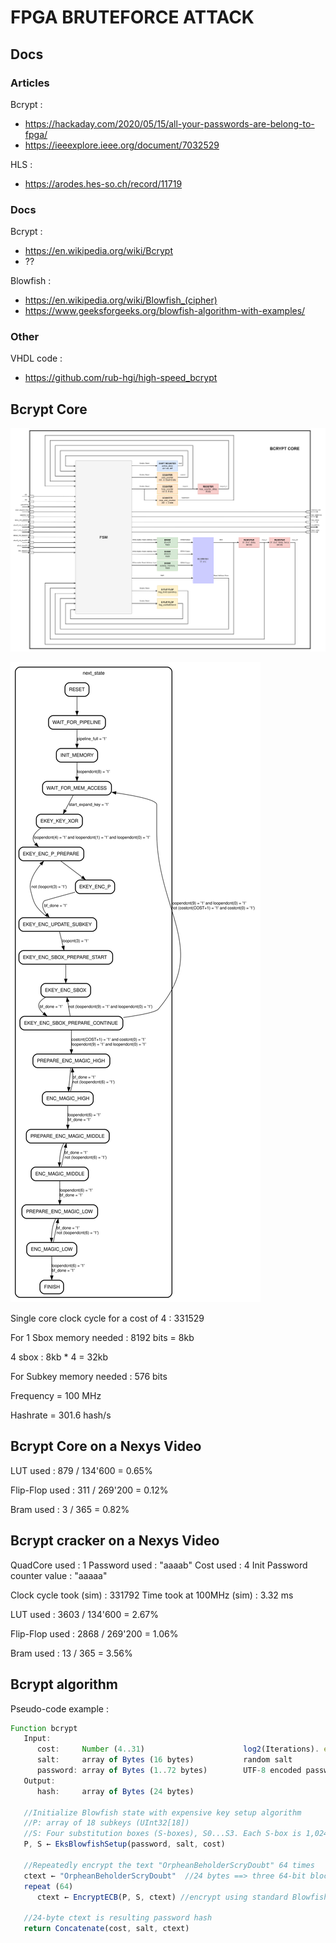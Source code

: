 # FPGA BRUTEFORCE ATTACK

## Docs
### Articles
Bcrypt :
- https://hackaday.com/2020/05/15/all-your-passwords-are-belong-to-fpga/
- https://ieeexplore.ieee.org/document/7032529

HLS :
- https://arodes.hes-so.ch/record/11719

### Docs
Bcrypt :
- https://en.wikipedia.org/wiki/Bcrypt
- ??

Blowfish :
- https://en.wikipedia.org/wiki/Blowfish_(cipher)
- https://www.geeksforgeeks.org/blowfish-algorithm-with-examples/

### Other

VHDL code :
- https://github.com/rub-hgi/high-speed_bcrypt

## Bcrypt Core

![Alt text](assets/img/bcrypt_core.png)

![Alt text](assets/img/bcrypt_fsm.svg)

Single core clock cycle for a cost of 4 : 331529 

For 1 Sbox memory needed : 8192 bits = 8kb

4 sbox : 8kb * 4 = 32kb

For Subkey memory needed : 576 bits

Frequency = 100 MHz

Hashrate = 301.6 hash/s

## Bcrypt Core on a Nexys Video

LUT used : 879 / 134'600 = 0.65%

Flip-Flop used : 311 / 269'200 = 0.12%

Bram used : 3 / 365 = 0.82%

## Bcrypt cracker on a Nexys Video

QuadCore used : 1
Password used : "aaaab"
Cost used : 4
Init Password counter value : "aaaaa"

Clock cycle took (sim) : 331792
Time took at 100MHz (sim) : 3.32 ms

LUT used : 3603 / 134'600 = 2.67%

Flip-Flop used : 2868 / 269'200 = 1.06%

Bram used : 13 / 365 = 3.56%

## Bcrypt algorithm

Pseudo-code example :

```js
Function bcrypt
   Input:
      cost:     Number (4..31)                      log2(Iterations). e.g. 12 ==> 212 = 4,096 iterations
      salt:     array of Bytes (16 bytes)           random salt
      password: array of Bytes (1..72 bytes)        UTF-8 encoded password
   Output: 
      hash:     array of Bytes (24 bytes)

   //Initialize Blowfish state with expensive key setup algorithm
   //P: array of 18 subkeys (UInt32[18])
   //S: Four substitution boxes (S-boxes), S0...S3. Each S-box is 1,024 bytes (UInt32[256])
   P, S ← EksBlowfishSetup(password, salt, cost)   

   //Repeatedly encrypt the text "OrpheanBeholderScryDoubt" 64 times
   ctext ← "OrpheanBeholderScryDoubt"  //24 bytes ==> three 64-bit blocks
   repeat (64)
      ctext ← EncryptECB(P, S, ctext) //encrypt using standard Blowfish in ECB mode

   //24-byte ctext is resulting password hash
   return Concatenate(cost, salt, ctext)
```
